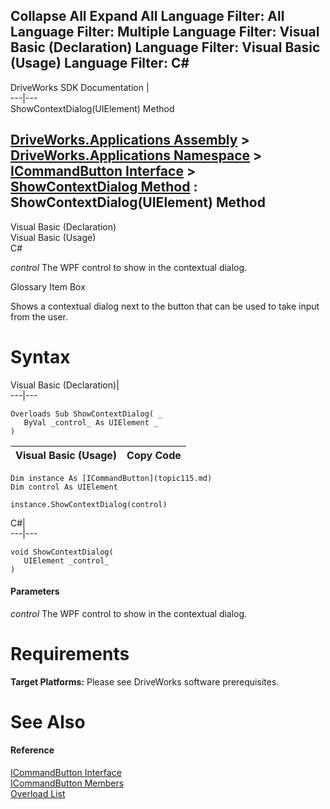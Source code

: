        

 Collapse All Expand All  Language Filter: All  Language Filter: Multiple  Language Filter: Visual Basic (Declaration) Language Filter: Visual Basic (Usage) Language Filter: C#  
---  
DriveWorks SDK Documentation  |   
---|---  
ShowContextDialog(UIElement) Method   
  
[DriveWorks.Applications Assembly](topic13.md) > [DriveWorks.Applications Namespace](topic16.md) > [ICommandButton Interface](topic115.md) > [ShowContextDialog Method](topic120.md) : ShowContextDialog(UIElement) Method  
---  
  
Visual Basic (Declaration)    
Visual Basic (Usage)    
C# 

_control_
    The WPF control to show in the contextual dialog.

Glossary Item Box

Shows a contextual dialog next to the button that can be used to take input from the user. 

# Syntax

Visual Basic (Declaration)|   
---|---  
      
    
    Overloads Sub ShowContextDialog( _
       ByVal _control_ As UIElement _
    )   
  
Visual Basic (Usage)| Copy Code  
---|---  
      
    
    Dim instance As [ICommandButton](topic115.md)
    Dim control As UIElement
     
    instance.ShowContextDialog(control)  
  
C#|   
---|---  
      
    
    void ShowContextDialog( 
       UIElement _control_
    )  
  
#### Parameters

 _control_
    The WPF control to show in the contextual dialog.

# Requirements

**Target Platforms:** Please see DriveWorks software prerequisites.

# See Also

#### Reference

[ICommandButton Interface](topic115.md)   
[ICommandButton Members](topic116.md)   
[Overload List](topic120.md)


